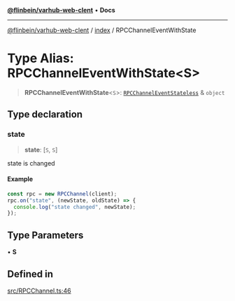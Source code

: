 [**@flinbein/varhub-web-clent**](../../README.md) • **Docs**

***

[@flinbein/varhub-web-clent](../../modules.md) / [index](../README.md) / RPCChannelEventWithState

# Type Alias: RPCChannelEventWithState\<S\>

> **RPCChannelEventWithState**\<`S`\>: [`RPCChannelEventStateless`](RPCChannelEventStateless.md) & `object`

## Type declaration

### state

> **state**: [`S`, `S`]

state is changed

#### Example

```typescript
const rpc = new RPCChannel(client);
rpc.on("state", (newState, oldState) => {
  console.log("state changed", newState);
});
```

## Type Parameters

• **S**

## Defined in

[src/RPCChannel.ts:46](https://github.com/flinbein/varhub-web-client/blob/aa44d85b8fc9ef58d47827a2d69f4ed0b37f6112/src/RPCChannel.ts#L46)
